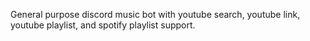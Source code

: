 General purpose discord music bot with youtube search, youtube link, youtube playlist, and spotify playlist support. 